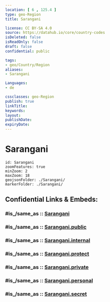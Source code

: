 ```yaml
---
location: [ 6 , 125.4 ] 
type: geo-Region
title: Sarangani

license: CC BY-SA 4.0
source: https://datahub.io/core/country-codes
isDeleted: false
isReadOnly: false
draft: false
confidential: public

tags:
- geo/Country/Region
aliases:
- Sarangani

Languages:
- de

cssclasses: geo-Region
publish: true
linkTitle: 
keywords: 
layout: 
publishDate: 
expiryDate: 
---
```


# Sarangani

```leaflet
id: Sarangani
zoomFeatures: true 
minZoom: 2 
maxZoom: 18
geojsonFolder: ./Sarangani/
markerFolder: ./Sarangani/
```


## Confidential Links & Embeds: 

### #is_/same_as :: [Sarangani](/_Standards/Earth/Continent/Asia/Asia~South~East/Malay_Archipelago/Philippines/Regions~Philippines/Sarangani.md) 

### #is_/same_as :: [Sarangani.public](/_public/Earth/Continent/Asia/Asia~South~East/Malay_Archipelago/Philippines/Regions~Philippines/Sarangani.public.md) 

### #is_/same_as :: [Sarangani.internal](/_internal/Earth/Continent/Asia/Asia~South~East/Malay_Archipelago/Philippines/Regions~Philippines/Sarangani.internal.md) 

### #is_/same_as :: [Sarangani.protect](/_protect/Earth/Continent/Asia/Asia~South~East/Malay_Archipelago/Philippines/Regions~Philippines/Sarangani.protect.md) 

### #is_/same_as :: [Sarangani.private](/_private/Earth/Continent/Asia/Asia~South~East/Malay_Archipelago/Philippines/Regions~Philippines/Sarangani.private.md) 

### #is_/same_as :: [Sarangani.personal](/_personal/Earth/Continent/Asia/Asia~South~East/Malay_Archipelago/Philippines/Regions~Philippines/Sarangani.personal.md) 

### #is_/same_as :: [Sarangani.secret](/_secret/Earth/Continent/Asia/Asia~South~East/Malay_Archipelago/Philippines/Regions~Philippines/Sarangani.secret.md)

